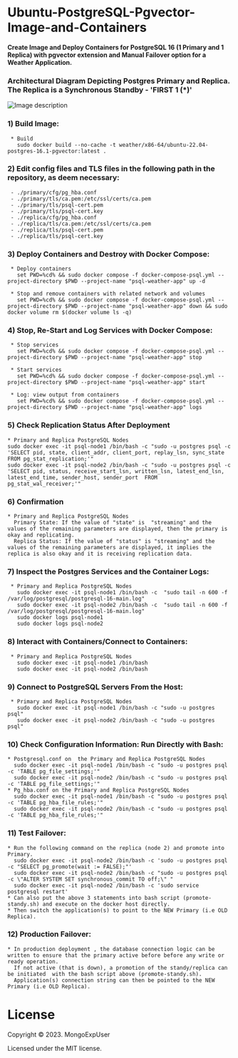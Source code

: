 
# Ubuntu-PostgreSQL-Pgvector-Image-and-Containers

<strong> Create Image and Deploy Containers for PostgreSQL 16 (1 Primary and 1 Replica) with pgvector extension and Manual Failover option for a Weather Application.</strong>

### Architectural Diagram Depicting Postgres Primary and Replica. The Replica is a Synchronous Standby - 'FIRST 1 (*)'
![Image description](https://github.com/MongoExpUser/Ubuntu-PostgreSQL-Pgvector-Image-and-Containers/blob/main/pgsql-pgvector-lambda-arch.png)

### 1) Build Image:                                                                                             
     * Build
       sudo docker build --no-cache -t weather/x86-64/ubuntu-22.04-postgres-16.1-pgvector:latest .

### 2) Edit config files and TLS files in the following path in the repository, as deem necessary:    
     - ./primary/cfg/pg_hba.conf         
     - ./primary/tls/ca.pem:/etc/ssl/certs/ca.pem
     - ./primary/tls/psql-cert.pem
     - ./primary/tls/psql-cert.key
     - ./replica/cfg/pg_hba.conf         
     - ./replica/tls/ca.pem:/etc/ssl/certs/ca.pem
     - ./replica/tls/psql-cert.pem
     - ./replica/tls/psql-cert.key

### 3) Deploy Containers and Destroy with Docker Compose:                                                                                             
     * Deploy containers 
       set PWD=%cd% && sudo docker compose -f docker-compose-psql.yml --project-directory $PWD --project-name "psql-weather-app" up -d
     
     * Stop and remove containers with related network and volumes
       set PWD=%cd% && sudo docker compose -f docker-compose-psql.yml --project-directory $PWD --project-name "psql-weather-app" down && sudo docker volume rm $(docker volume ls -q)

### 4) Stop, Re-Start and Log Services with Docker Compose: 
     * Stop services
       set PWD=%cd% && sudo docker compose -f docker-compose-psql.yml --project-directory $PWD --project-name "psql-weather-app" stop
     
     * Start services
       set PWD=%cd% && sudo docker compose -f docker-compose-psql.yml --project-directory $PWD --project-name "psql-weather-app" start
     
     * Log: view output from containers
       set PWD=%cd% && sudo docker compose -f docker-compose-psql.yml --project-directory $PWD --project-name "psql-weather-app" logs 

### 5) Check Replication Status After Deployment
    * Primary and Replica PostgreSQL Nodes
    sudo docker exec -it psql-node1 /bin/bash -c "sudo -u postgres psql -c 'SELECT pid, state, client_addr, client_port, replay_lsn, sync_state FROM pg_stat_replication;'"
    sudo docker exec -it psql-node2 /bin/bash -c "sudo -u postgres psql -c 'SELECT pid, status, receive_start_lsn, written_lsn, latest_end_lsn, latest_end_time, sender_host, sender_port  FROM pg_stat_wal_receiver;'"


### 6) Confirmation
    * Primary and Replica PostgreSQL Nodes
      Primary State: If the value of "state" is  "streaming" and the values of the remaining parameters are displayed, then the primary is okay and replicating.
      Replica Status: If the value of "status" is "streaming" and the values of the remaining parameters are displayed, it implies the replica is also okay and it is receiving replication data.


### 7) Inspect the Postgres Services and the Container Logs:
     * Primary and Replica PostgreSQL Nodes
       sudo docker exec -it psql-node1 /bin/bash -c  "sudo tail -n 600 -f  /var/log/postgresql/postgresql-16-main.log"
       sudo docker exec -it psql-node2 /bin/bash -c  "sudo tail -n 600 -f  /var/log/postgresql/postgresql-16-main.log"
       sudo docker logs psql-node1 
       sudo docker logs psql-node2

### 8) Interact with Containers/Connect to Containers:                                                                                             
     * Primary and Replica PostgreSQL Nodes
       sudo docker exec -it psql-node1 /bin/bash
       sudo docker exec -it psql-node2 /bin/bash
     
### 9) Connect to PostgreSQL Servers From the Host:                                                                                          
     * Primary and Replica PostgreSQL Nodes
       sudo docker exec -it psql-node1 /bin/bash -c "sudo -u postgres psql"
       sudo docker exec -it psql-node2 /bin/bash -c "sudo -u postgres psql"

### 10) Check Configuration Information: Run Directly with Bash:                                                                                                                    
    * Postgresql.conf on  the Primary and Replica PostgreSQL Nodes
      sudo docker exec -it psql-node1 /bin/bash -c "sudo -u postgres psql -c 'TABLE pg_file_settings;'"
      sudo docker exec -it psql-node2 /bin/bash -c "sudo -u postgres psql -c 'TABLE pg_file_settings;'"
    * Pg_hba.conf on the Primary and Replica PostgreSQL Nodes
      sudo docker exec -it psql-node1 /bin/bash -c "sudo -u postgres psql -c 'TABLE pg_hba_file_rules;'"
      sudo docker exec -it psql-node2 /bin/bash -c "sudo -u postgres psql -c 'TABLE pg_hba_file_rules;'"

### 11) Test Failover:
    * Run the following command on the replica (node 2) and promote into Primary.
      sudo docker exec -it psql-node2 /bin/bash -c 'sudo -u postgres psql -c "SELECT pg_promote(wait := FALSE);"'
      sudo docker exec -it psql-node2 /bin/bash -c "sudo -u postgres psql -c \"ALTER SYSTEM SET synchronous_commit TO off;\" "
      sudo docker exec -it psql-node2 /bin/bash -c 'sudo service postgresql restart'
    * Can also put the above 3 statements into bash script (promote-standy.sh) and execute on the docker host directly.
    * Then switch the application(s) to point to the NEW Primary (i.e OLD Replica).

 ### 12) Production Failover:   
    * In production deployment , the database connection logic can be written to ensure that the primary active before before any write or ready operation. 
      If not active (that is down), a promotion of the standy/replica can be initiated  with the bash script above (promote-standy.sh).
      Application(s) connection string can then be pointed to the NEW Primary (i.e OLD Replica).
    



# License

Copyright © 2023. MongoExpUser

Licensed under the MIT license.

